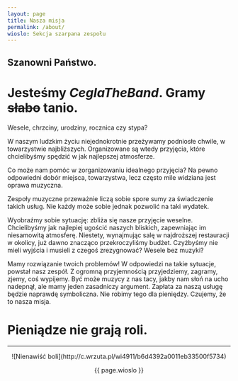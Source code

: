 ```yaml
---
layout: page
title: Nasza misja
permalink: /about/
wioslo: Sekcja szarpana zespołu
---
```


## Szanowni Państwo.

# Jesteśmy *CeglaTheBand*. Gramy ~~słabo~~ **tanio**.

Wesele, chrzciny, urodziny, rocznica czy stypa?

W naszym ludzkim życiu niejednokrotnie przeżywamy podniosłe chwile, w towarzystwie najbliższych. Organizowane są wtedy przyjęcia, które chcielibyśmy spędzić w jak najlepszej atmosferze.

Co może nam pomóc w zorganizowaniu idealnego przyjęcia? Na pewno odpowiedni dobór miejsca, towarzystwa, lecz często mile widziana jest oprawa muzyczna.

Zespoły muzyczne przeważnie liczą sobie spore sumy za świadczenie takich usług. Nie każdy może sobie jednak pozwolić na taki wydatek.

Wyobraźmy sobie sytuację: zbliża się nasze przyjęcie weselne. Chcielibyśmy jak najlepiej ugościć naszych bliskich, zapewniając im niesamowitą atmosferę. Niestety, wynajmując salę w najdroższej restauracji w okolicy, już dawno znacząco przekroczyliśmy budżet. Czyżbyśmy nie mieli wyjścia i musieli z czegoś zrezygnować? Wesele bez muzyki?

Mamy rozwiązanie twoich problemów! W odpowiedzi na takie sytuacje, powstał nasz zespół. Z ogromną przyjemnością przyjedziemy, zagramy, zjemy, coś wypijemy. Być może muzycy z nas tacy, jakby nam słoń na ucho nadepnął, ale mamy jeden zasadniczy argument. Zapłata za naszą usługę będzie naprawdę symboliczna. Nie robimy tego dla pieniędzy. Czujemy, że to nasza misja.


# Pieniądze nie grają roli.
---


<p style="text-align: center;">![Nienawiść boli](http://c.wrzuta.pl/wi4911/b6d4392a0011eb33500f5734)</p>

<p style="text-align: center;">{{ page.wioslo }}</p>
